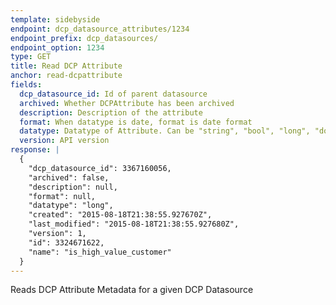 ```yaml
---
template: sidebyside
endpoint: dcp_datasource_attributes/1234
endpoint_prefix: dcp_datasources/
endpoint_option: 1234
type: GET
title: Read DCP Attribute
anchor: read-dcpattribute
fields:
  dcp_datasource_id: Id of parent datasource
  archived: Whether DCPAttribute has been archived
  description: Description of the attribute
  format: When datatype is date, format is date format
  datatype: Datatype of Attribute. Can be "string", "bool", "long", "double", "datetime"
  version: API version
response: |
  {
    "dcp_datasource_id": 3367160056,
    "archived": false,
    "description": null,
    "format": null,
    "datatype": "long",
    "created": "2015-08-18T21:38:55.927670Z",
    "last_modified": "2015-08-18T21:38:55.927680Z",
    "version": 1,
    "id": 3324671622,
    "name": "is_high_value_customer"
  }
---
```

Reads DCP Attribute Metadata for a given DCP Datasource
